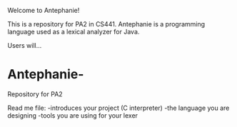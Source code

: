 Welcome to Antephanie!

This is a repository for PA2 in CS441. Antephanie is a programming language 
used as a lexical analyzer for Java. 

Users will...
# Antephanie-
Repository for PA2 

Read me file:
-introduces your project (C interpreter)
-the language you are designing 
-tools you are using for your lexer 

